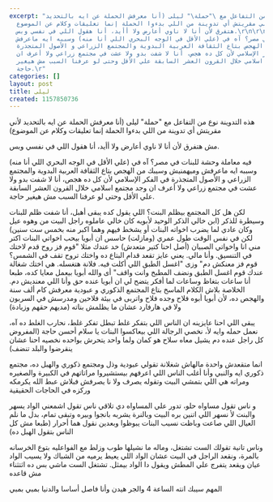 ```yaml
---
excerpt: "هذه التدوينة نوع من التفاعل مع \"حملة\" ليلى (أنا معرفش الحملة عن ايه بالتحديد
  ﻷني مقريتش أي تدوينة من اللي بدءوا الحملة إنما تعليقات وكلام عن الموضوع)\r\n\r\nمش
  هتفرق ﻷن أنا لا ناوي أعارض ولا أأيد، أنا هقول اللي في نفسي وبس.\r\n\r\nفيه معاملة
  وحشة للبنات في مصر؟ آه في (علي اﻷقل في الوجه البحري اللي أنا منه) وسببه ايه ماعرفش
  وميهمنيش وسيبك من الهجص بتاع الثقافة العربية البدوية والمجتمع الزراعي و اﻷصول المتجذرة
  في الفكر اﻹسلامي ﻷن كل ده هجص، أنا لا شفت بدو ولا عشت في مجتمع زراعي ولا أعرف ان
  وجد مجتمع اسلامي خلال القرون العشر السابقة علي اﻷقل وحتى لو عرفنا السبب مش هيغير
  حاجة.\r"
categories: []
layout: post
title: ليلى
created: 1157850736
---
```

هذه التدوينة نوع من التفاعل مع "حملة" ليلى (أنا معرفش الحملة عن ايه بالتحديد ﻷني مقريتش أي تدوينة من اللي بدءوا الحملة إنما تعليقات وكلام عن الموضوع)

مش هتفرق ﻷن أنا لا ناوي أعارض ولا أأيد، أنا هقول اللي في نفسي وبس.

فيه معاملة وحشة للبنات في مصر؟ آه في (علي اﻷقل في الوجه البحري اللي أنا منه) وسببه ايه ماعرفش وميهمنيش وسيبك من الهجص بتاع الثقافة العربية البدوية والمجتمع الزراعي و اﻷصول المتجذرة في الفكر اﻹسلامي ﻷن كل ده هجص، أنا لا شفت بدو ولا عشت في مجتمع زراعي ولا أعرف ان وجد مجتمع اسلامي خلال القرون العشر السابقة علي اﻷقل وحتى لو عرفنا السبب مش هيغير حاجة.

لكن هل كل المجتمع بيظلم البنت؟ اللي يقول كده يبقى أهبل، أنا شفت ظلم للبنات وسيطرة للذكر (ابن خالي الذكر الوحيد ﻷبويه كان خالي عاملوه راجل البيت من وهوه عيل وكان عادي لما يضرب اخواته البنات أو يشخط فيهم وهما اكبر منه بخمس ست سنين) لكن في نفس الوقت طول عمري (ومازلت) حاسس ان أبويا بيحب اخواتي البنات اكتر مني انا واخواتي الصبيان (أصل احنا كتير متعدش) خد عندك مثلا "قوم فز روح قدم لاختك في التنسيق. وأنا مالي. يعني عايز تقعد قدام البتاع ده واختك تروح تقف في الشمس؟ قوم فز معنكش دم" وزى "اغسل الطبق اللي أكلت فيه. فلانة هتغسله. هي اختك شغالة عندك قوم اغسل الطبق ونضف المطبخ وانت واقف" أى والله أبويا بيعمل معايا كده، طبعا أنا ساعات بتغاظ وساعات لما أفكر يتضح لي ان أبويا عنده حق وأنا اللي معنديش دم. الخلاصة بلاش الكلام الماسخ بتاع المجتمع الذكوري و عبودية معرفش كام ألف سنة والهجص ده، ﻷن أبويا أبوه فلاح وجده فلاح واتربى في بيئة فلاحين ومدرسش في السربون ولا في هارفارد عشان ما يظلمش بناته (مديهم حقهم وزيادة)

يبقى اللي احنا عايزينه ان الناس اللي بتفكر غلط تبطل تفكر غلط، نحارب الغلط ده آه، نعمل حمله وايه ﻷ، نخصي الرجالة اللي بيعاكسوا البنات يا سلام أحسن حاجة (المفروض كل راجل عنده دم يشيل معاه سلاح هو كمان ولما واحد يتحرش بواحده نخصيه احنا عشان ينقرضوا والبلد تنضف)

انما متقعدش واحدة مالهاش شغلانة تقولي عبودية وذل ومجتمع ذكوري والهبل ده، مجتمع ذكوري ايه والنبي وأنا أغلب الناس اللي اعرفهم بيستشيروا مراتاتهم في الكبيرة والصغيره ومراته هي اللي بتمشي البيت وتقوله يصرف ولا نا يصرفش فبلاش عبط الله يكرمكه وركزه في الحاجات الحقيقية

و ناس تقول مساواه حلو، تدور علي المساواه دي تلاقي ناس تقول اشمعني الواد يسهر والبنت ﻷ نسهر اللي اتنين بره البيت وبالنرة يشربه بانجوا وبيره وتبقى تمام، بدل ما نلم العيال اللي صاعت وباظت نسيب البنات يبوظوا وبعدين نقول هما أحرار (طبعا مش كل الناس بتقول الهبل ده)

وناس تانية تقولك الست تشتغل، وماله ما نشيلها طوب وزلط مع الفواعليه بتوع الخرسانه بالمرة، ونقعد الراجل في البيت عشان الواد اللي يعيط يرميه من الشباك ولا يسيب الواد عيان ويقعد يتفرج علي المطش ويقول دا الواد بيمثل. تشتغل الست ماشي بس ده اثتثناء مش قاعده

المهم سيبك انته الساعة 4 والجر هيدن وأنا فاصل أساسا والدنيا بمبي بمبي


